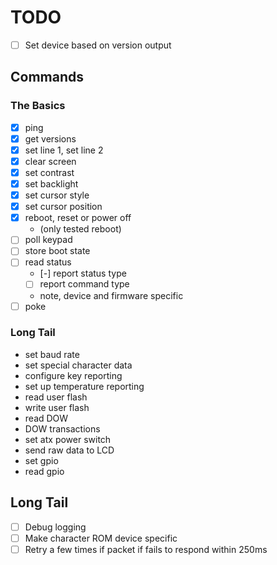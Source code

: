 # TODO

- [ ] Set device based on version output

## Commands

### The Basics

- [x] ping
- [x] get versions
- [x] set line 1, set line 2
- [x] clear screen
- [x] set contrast
- [x] set backlight
- [x] set cursor style
- [x] set cursor position
- [x] reboot, reset or power off
  - (only tested reboot)
- [ ] poll keypad
- [ ] store boot state
- [ ] read status
  - [-] report status type
  - [ ] report command type
  - note, device and firmware specific
- [ ] poke

### Long Tail

- set baud rate
- set special character data
- configure key reporting
- set up temperature reporting
- read user flash
- write user flash
- read DOW
- DOW transactions
- set atx power switch
- send raw data to LCD
- set gpio
- read gpio

## Long Tail

- [ ] Debug logging
- [ ] Make character ROM device specific
- [ ] Retry a few times if packet if fails to respond within 250ms
